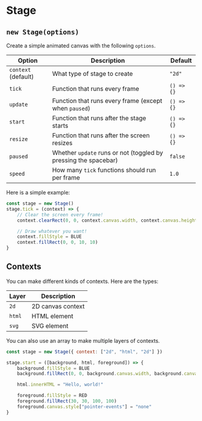 # Stage

## `new Stage(options)`

Create a simple animated canvas with the following `options`.

| Option              | Description                                                     | Default    |
| ------------------- | --------------------------------------------------------------- | ---------- |
| `context` (default) | What type of stage to create                                    | `"2d"`     |
| `tick`              | Function that runs every frame                                  | `() => {}` |
| `update`            | Function that runs every frame (except when `paused`)           | `() => {}` |
| `start`             | Function that runs after the stage starts                       | `() => {}` |
| `resize`            | Function that runs after the screen resizes                     | `() => {}` |
| `paused`            | Whether `update` runs or not (toggled by pressing the spacebar) | `false`    |
| `speed`             | How many `tick` functions should run per frame                  | `1.0`      |

Here is a simple example:

```javascript
const stage = new Stage()
stage.tick = (context) => {
	// Clear the screen every frame!
	context.clearRect(0, 0, context.canvas.width, context.canvas.height)

	// Draw whatever you want!
	context.fillStyle = BLUE
	context.fillRect(0, 0, 10, 10)
}
```

## Contexts

You can make different kinds of contexts. Here are the types:

| Layer  | Description       |
| ------ | ----------------- |
| `2d`   | 2D canvas context |
| `html` | HTML element      |
| `svg`  | SVG element       |

You can also use an array to make multiple layers of contexts.

```javascript
const stage = new Stage({ context: ["2d", "html", "2d"] })

stage.start = ([background, html, foreground]) => {
	background.fillStyle = BLUE
	background.fillRect(0, 0, background.canvas.width, background.canvas.height)

	html.innerHTML = "Hello, world!"

	foreground.fillStyle = RED
	foreground.fillRect(30, 30, 100, 100)
	foreground.canvas.style["pointer-events"] = "none"
}
```
